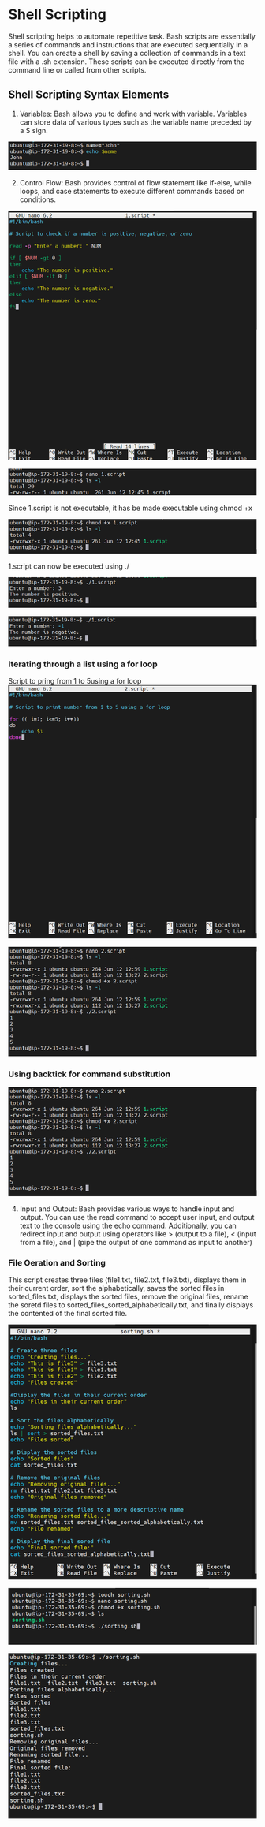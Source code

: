 # Shell Scripting
Shell scripting helps to automate repetitive task. Bash scripts are essentially a series of commands and instructions that are executed sequentially in a shell. You can create a shell by saving a collection of commands in a text file with a .sh extension. These scripts can be executed directly from the command line or called from other scripts.

## Shell Scripting Syntax Elements
1. Variables: Bash allows you to define and work with variable. Variables can store data of various types such as the variable name preceded by a $ sign.

![alt text](<Images/Screenshot 2024-06-12 143008.png>)

2. Control Flow: Bash provides control of flow statement like if-else, while loops, and case statements to execute different commands based on conditions.

![alt text](<Images/Screenshot 2024-06-12 145905.png>)

![alt text](<Images/Screenshot 2024-06-12 144752.png>)

Since 1.script is not executable, it has be made executable using chmod +x

![alt text](<Images/Screenshot 2024-06-12 145302.png>)

1.script can now be executed using ./

![alt text](<Images/Screenshot 2024-06-12 151740.png>)

![alt text](<Images/Screenshot 2024-06-12 152139.png>)

### Iterating through a list using a for loop
Script to pring from 1 to 5using a for loop
![alt text](<Images/Screenshot 2024-06-12 152701.png>)

![alt text](<Images/Screenshot 2024-06-12 152927.png>)

### Using backtick for command substitution
![alt text](<Images/Screenshot 2024-06-12 152927.png>)

4. Input and Output: Bash provides various ways to handle input and output. You can use the read command to accept user input, and output text to the console using the echo command. Additionally, you can redirect input and output using operators like > (output to a file), < (input from a file), and | (pipe the output of one command as input to another)

### File Oeration and Sorting
This script creates three files (file1.txt, file2.txt, file3.txt), displays them in their current order, sort the alphabetically, saves the sorted files in sorted_files.txt, displays the sorted files, remove the original files, rename the soretd files to sorted_files_sorted_alphabetically.txt, and finally displays the contented of the final sorted file.

![alt text](<Images/Screenshot 2024-06-14 053059.png>)

![alt text](<Images/Screenshot 2024-06-14 053238.png>)

![alt text](<Images/Screenshot 2024-06-14 053405.png>)
